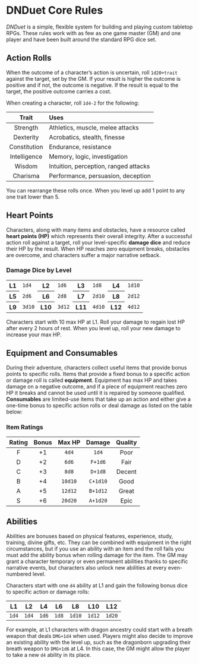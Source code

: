 # DNDuet Core Rules
_DNDuet_ is a simple, flexible system for building and playing custom tabletop RPGs. These rules work with as few as one game master (GM) and one player and have been built around the standard RPG dice set.

## Action Rolls

When the outcome of a character’s action is uncertain, roll `1d20+trait` against the target, set by the GM. If your result is higher the outcome is positive and if not, the outcome is negative. If the result is equal to the target, the positive outcome carries a cost.

When creating a character, roll `1d4-2` for the following:

| Trait | Uses |
|:---:|:--- |
| Strength | Athletics, muscle, melee attacks |
| Dexterity | Acrobatics, stealth, finesse |
| Constitution | Endurance, resistance |
| Intelligence | Memory, logic, investigation |
| Wisdom | Intuition, perception, ranged attacks |
| Charisma | Performance, persuasion, deception |

You can rearrange these rolls once. When you level up add 1 point to any one trait lower than 5.

## Heart Points

Characters, along with many items and obstacles, have a resource called **heart points (HP)** which represents their overall integrity. After a successful action roll against a target, roll your level-specific **damage dice** and reduce their HP by the result. When HP reaches zero equipment breaks, obstacles are overcome, and characters suffer a major narrative setback.

### Damage Dice by Level

<table>
  <tbody>
    <tr>
      <th>L1</th>
      <td><code>1d4</code></td>
      <th>L2</th>
      <td><code>1d6</code></td>
      <th>L3</th>
      <td><code>1d8</code></td>
      <th>L4</th>
      <td><code>1d10</code></td>
    </tr>
    <tr>
      <th>L5</th>
      <td><code>2d6</code></td>
      <th>L6</th>
      <td><code>2d8</code></td>
      <th>L7</th>
      <td><code>2d10</code></td>
      <th>L8</th>
      <td><code>2d12</code></td>
    </tr>
    <tr>
      <th>L9</th>
      <td><code>3d10</code></td>
      <th>L10</th>
      <td><code>3d12</code></td>
      <th>L11</th>
      <td><code>4d10</code></td>
      <th>L12</th>
      <td><code>4d12</code></td>
    </tr>
  </tbody>
</table>

Characters start with 10 max HP at L1. Roll your damage to regain lost HP after every 2 hours of rest. When you level up, roll your new damage to increase your max HP.

## Equipment and Consumables

During their adventure, characters collect useful items that provide bonus points to specific rolls. Items that provide a fixed bonus to a specific action or damage roll is called **equipment**. Equipment has max HP and takes damage on a negative outcome, and if a piece of equipment reaches zero HP it breaks and cannot be used until it is repaired by someone qualified. **Consumables** are limited-use items that take up an action and either give a one-time bonus to specific action rolls or deal damage as listed on the table below:

### Item Ratings

| Rating | Bonus | Max HP | Damage | Quality |
|:---:|:---:|:---:|:---:|:---:|
| F | +1 | `4d4` | `1d4` | Poor |  
| D | +2 | `6d6` | `F+1d6` | Fair |
| C | +3 | `8d8` | `D+1d8` | Decent |
| B | +4 | `10d10` | `C+1d10` | Good |
| A | +5 | `12d12` | `B+1d12` |  Great |
| S | +6 | `20d20` | `A+1d20` | Epic |

## Abilities

Abilities are bonuses based on physical features, experience, study, training, divine gifts, etc. They can be combined with equipment in the right circumstances, but if you use an ability with an item and the roll fails you must add the ability bonus when rolling damage for the item. The GM may grant a character temporary or even permanent abilities thanks to specific narrative events, but characters also unlock new abilities at every even-numbered level.

Characters start with one `d4` ability at L1 and gain the following bonus dice to specific action or damage rolls:

| L1 | L2 | L4 | L6 | L8 | L10 | L12 |
|:---:|:---:|:---:|:---:|:---:|:---:|:---:|
| `1d4` | `1d4` | `1d6` | `1d8` | `1d10` | `1d12` | `1d20` |

For example, at L1 characters with dragon ancestry could start with a breath weapon that deals `DMG+1d4` when used. Players might also decide to improve an existing ability with the level up, such as the dragonborn upgrading their breath weapon to `DMG+1d6` at L4. In this case, the GM might allow the player to take a new `d4` ability in its place.
